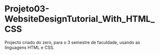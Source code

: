 # Projeto03-WebsiteDesignTutorial_With_HTML_CSS
Projecto criado do zero, para o 3 semestre de faculdade, usando as linguagens HTML e CSS.
